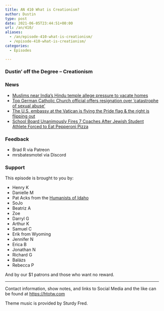 ```yaml
---
title: AN 410 What is Creationism?
author: Dustin
type: post
date: 2021-06-05T23:44:51+00:00
url: /an/410/
aliases:
  - /an/episode-410-what-is-creationism/
  - /episode-410-what-is-creationism/
categories:
  - Episodes

---
```

<div id="buzzsprout-player-10552699"></div><script src="https://www.buzzsprout.com/1983601/10552699-410-what-is-creationism.js?container_id=buzzsprout-player-10552699&player=small" type="text/javascript" charset="utf-8"></script>

<!--more-->

### Dustin&#8217; off the Degree &#8211; Creationism

### News

  *  [Muslims near India&#8217;s Hindu temple allege pressure to vacate homes][1]
  *  [Top German Catholic Church official offers resignation over &#8216;catastrophe of sexual abuse&#8217;][2]
  *  [The U.S. embassy at the Vatican is flying the Pride flag & the right is flipping out][3]
  *  [School Board Unanimously Fires 7 Coaches After Jewish Student Athlete Forced to Eat Pepperoni Pizza][4]

### Feedback

  * Brad R via Patreon
  * mrsbatesmotel via Discord

### Support

This episode is brought to you by:

  * Henry K
  * Danielle M
  * Pat Acks from the [Humanists of Idaho][5]
  * SoJo
  * Beatriz A
  * Zoe
  * Darryl G
  * Arthur K
  * Samuel C
  * Erik from Wyoming
  * Jennifer N
  * Erica B
  * Jonathan N
  * Richard G
  * Balázs
  * Rebecca P

And by our $1 patrons and those who want no reward.

* * *

Contact information, show notes, and links to Social Media and the like can be found at <https://htotw.com>

Theme music is provided by Sturdy Fred.

 [1]: https://www.aljazeera.com/news/2021/6/4/muslims-near-india-hindu-temple-allege-pressure-to-vacate-homes
 [2]: https://www.cnn.com/2021/06/04/europe/cardinal-marx-germany-resignation-pope-intl/index.html
 [3]: https://www.lgbtqnation.com/2021/06/u-s-embassy-vatican-flying-pride-flag-right-flipping/
 [4]: https://www.msn.com/en-us/news/us/school-board-unanimously-fires-7-coaches-after-jewish-student-athlete-forced-to-eat-pepperoni-pizza/ar-AAKGEHu
 [5]: https://www.humanistsofidaho.org/